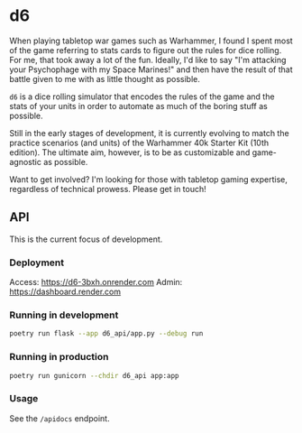 # d6

When playing tabletop war games such as Warhammer, I found I spent most of the game referring to stats cards to figure out the rules for dice rolling.
For me, that took away a lot of the fun. Ideally, I'd like to say "I'm attacking your Psychophage with my Space Marines!" and then have the result of that battle given to me with as little thought as possible.

`d6` is a dice rolling simulator that encodes the rules of the game and the stats of your units in order to automate as much of the boring stuff as possible.

Still in the early stages of development, it is currently evolving to match the practice scenarios (and units) of the Warhammer 40k Starter Kit (10th edition). The ultimate aim, however, is to be as customizable and game-agnostic as possible.

Want to get involved? I'm looking for those with tabletop gaming expertise, regardless of technical prowess. Please get in touch!

## API

This is the current focus of development.

### Deployment

Access: <https://d6-3bxh.onrender.com>
Admin: <https://dashboard.render.com>

### Running in development

```bash
poetry run flask --app d6_api/app.py --debug run
```

### Running in production

```bash
poetry run gunicorn --chdir d6_api app:app
```

### Usage

See the `/apidocs` endpoint.
